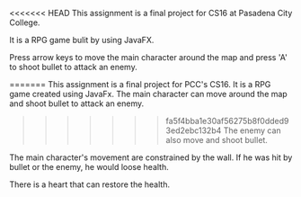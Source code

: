 <<<<<<< HEAD
This assignment is a final project for CS16 at Pasadena City College.

It is a RPG game bulit by using JavaFX.  

Press arrow keys to move the main character around the map and press 'A' to shoot bullet to attack an enemy.

=======
This assignment is a final project for PCC's CS16.
It is a RPG game created using JavaFx.  The main character can move around the map and shoot bullet to attack an enemy.
>>>>>>> fa5f4bba1e30af56275b8f0dded93ed2ebc132b4
The enemy can also move and shoot bullet.

The main character's movement are constrained by the wall.  If he was hit by bullet or the enemy, he would loose health.

There is a heart that can restore the health.
